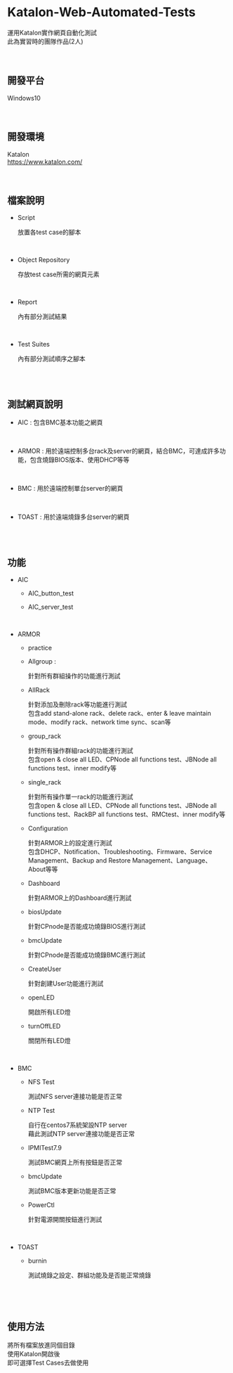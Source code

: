 # Katalon-Web-Automated-Tests
運用Katalon實作網頁自動化測試<br>
此為實習時的團隊作品(2人)<br>
<br>
<br>

## 開發平台
Windows10<br>
<br>
<br>

## 開發環境
Katalon<br>
https://www.katalon.com/<br>
<br>
<br>

## 檔案說明
* Script

  放置各test case的腳本<br>

<br>

* Object Repository

  存放test case所需的網頁元素<br>

<br>

* Report

  內有部分測試結果<br>

<br>

* Test Suites

  內有部分測試順序之腳本<br>

<br>
<br>

## 測試網頁說明

* AIC : 包含BMC基本功能之網頁

<br>

* ARMOR : 用於遠端控制多台rack及server的網頁，結合BMC，可達成許多功能，包含燒錄BIOS版本、使用DHCP等等

<br>

* BMC : 用於遠端控制單台server的網頁

<br>

* TOAST : 用於遠端燒錄多台server的網頁

<br>
<br>

## 功能

* AIC

  * AIC_button_test
  
  * AIC_server_test

<br>

* ARMOR

  * practice

  * Allgroup :
  
    針對所有群組操作的功能進行測試

  * AllRack
  
    針對添加及刪除rack等功能進行測試<br>
    包含add stand-alone rack、delete rack、enter & leave maintain mode、modify rack、network time sync、scan等

  * group_rack
  
    針對所有操作群組rack的功能進行測試<br>
    包含open & close all LED、CPNode all functions test、JBNode all functions test、inner modify等

  * single_rack
  
    針對所有操作單一rack的功能進行測試<br>
    包含open & close all LED、CPNode all functions test、JBNode all functions test、RackBP all functions test、RMCtest、inner modify等
  
  * Configuration
  
    針對ARMOR上的設定進行測試<br>
    包含DHCP、Notification、Troubleshooting、Firmware、Service Management、Backup and Restore Management、Language、About等等
  
  * Dashboard
  
    針對ARMOR上的Dashboard進行測試
  
  * biosUpdate
  
    針對CPnode是否能成功燒錄BIOS進行測試
  
  * bmcUpdate
  
    針對CPnode是否能成功燒錄BMC進行測試

  * CreateUser
  
    針對創建User功能進行測試
  
  * openLED
  
    開啟所有LED燈
  
  * turnOffLED
  
    關閉所有LED燈

  
<br>

* BMC

  * NFS Test
  
    測試NFS server連接功能是否正常

  * NTP Test
  
    自行在centos7系統架設NTP server<br>
    藉此測試NTP server連接功能是否正常

  * IPMITest7.9
  
    測試BMC網頁上所有按鈕是否正常
    
  * bmcUpdate
  
    測試BMC版本更新功能是否正常

  * PowerCtl
  
    針對電源開關按鈕進行測試

<br>

* TOAST

  * burnin
  
    測試燒錄之設定、群組功能及是否能正常燒錄
  
  <br>

<br>

## 使用方法
將所有檔案放進同個目錄<br>
使用Katalon開啟後<br>
即可選擇Test Cases去做使用<br>
<br>
<br>

